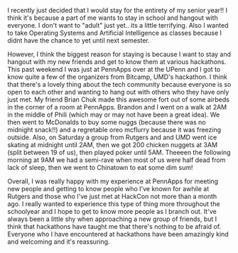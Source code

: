 I recently just decided that I would stay for the entirety of my senior year!! I think it's because a part of me wants to stay in school and hangout with everyone. I don't want to "adult" just yet.. its a little terrifying. Also I wanted to take Operating Systems and Artificial Intelligence as classes because I didnt have the chance to yet until next semester.

However, I think the biggest reason for staying is because I want to stay and hangout with my new friends and get to know them at various hackathons. This past weekend I was just at PennApps over at the UPenn and I got to know quite a few of the organizers from Bitcamp, UMD's hackathon. I think that there's a lovely thing about the tech community because everyone is so open to each other and wanting to hang out with others who they have only just met. My friend Brian Chuk made this awesome fort out of some airbeds in the corner of a room at PennApps. Brandon and I went on a walk at 2AM in the middle of Phili (which may or may not have been a great idea). We then went to McDonalds to buy some nuggs (because there was no midnight snack!!) and a regretable oreo mcflurry because it was freezing outside. Also, on Saturday a group from Rutgers and and UMD went ice skating at midnight until 2AM, then we got 200 chicken nuggets at 3AM (split between 19 of us), then played poker until 5AM. Theeeen the following morning at 9AM we had a semi-rave when most of us were half dead from lack of sleep, then we went to Chinatown to eat some dim sum!

Overall, I was really happy with my experience at PennApps for meeting new people and getting to know people who I've known for awhile at Rutgers and those who I've just met at HackCon not more than a month ago. I really wanted to experience this type of thing more throughout the schoolyear and I hope to get to know more people as I branch out. It've always been a little shy when approaching a new group of friends, but I think that hackathons have taught me that there's nothing to be afraid of. Everyone who I have encountered at hackathons have been amazingly kind and welcoming and it's reassuring.
